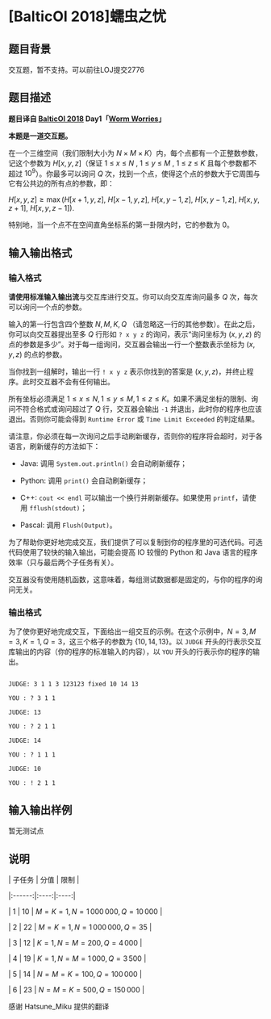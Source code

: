 # [BalticOI 2018]蠕虫之忧

## 题目背景

交互题，暂不支持。可以前往LOJ提交2776

## 题目描述

**题目译自 [BalticOI 2018](https://boi2018.progolymp.se/tasks/) Day1「[Worm Worries](https://boi18-day1-open.kattis.com/problems/boi18.worm)」**

**本题是一道交互题。**

在一个三维空间（我们限制大小为 $N\times M\times K$）内，每个点都有一个正整数参数，记这个参数为 $H[x,\, y,\, z]$（保证 $1$ $\leqslant$ $x$ $\leqslant$ $N$ $,$ $1$ $\leqslant$ $y$ $\leqslant$ $M$ $,$ $1$ $\leqslant$ $z$ $\leqslant$ $K$ 且每个参数都不超过 $10^9$）。你最多可以询问 $Q$ 次，找到一个点，使得这个点的参数大于它周围与它有公共边的所有点的参数，即：

 $H[x,\,y,\,z]\geqslant\max(H[x+1,\,y,\,z],$ $H[x-1,\,y,\,z],$ $H[x,\,y-1,\,z],$ $H[x,\,y-1,\,z],$ $H[x,\,y,\,z+1],$ $H[x,\,y,\,z-1]).$ 

特别地，当一个点不在空间直角坐标系的第一卦限内时，它的参数为 $0$。

## 输入输出格式

### 输入格式

**请使用标准输入输出流**与交互库进行交互。你可以向交互库询问最多 $Q$ 次，每次可以询问一个点的参数。

输入的第一行包含四个整数 $N,\,M,\,K,\,Q$ （请忽略这一行的其他参数）。在此之后，你可以向交互器提出至多 $Q$ 行形如 ``? x y z`` 的询问，表示“询问坐标为 $(x,\,y,\,z)$ 的点的参数是多少”。对于每一组询问，交互器会输出一行一个整数表示坐标为 $(x,\,y,\,z)$ 的点的参数。

当你找到一组解时，输出一行 ``! x y z`` 表示你找到的答案是 $(x,\,y,\,z)$，并终止程序。此时交互器不会有任何输出。

所有坐标必须满足 $1\leqslant x\leqslant N,\, 1\leqslant y\leqslant M,\, 1\leqslant z\leqslant K$。如果不满足坐标的限制、询问不符合格式或询问超过了 $Q$ 行，交互器会输出 ``-1`` 并退出，此时你的程序也应该退出。否则你可能会得到 ``Runtime Error`` 或 ``Time Limit Exceeded`` 的判定结果。

请注意，你必须在每一次询问之后手动刷新缓存，否则你的程序将会超时，对于各语言，刷新缓存的方法如下：

- Java: 调用 ``System.out.println()`` 会自动刷新缓存；

- Python: 调用 ``print()`` 会自动刷新缓存；

- C++: ``cout << endl`` 可以输出一个换行并刷新缓存。如果使用 ``printf``，请使用 ``fflush(stdout)``；

- Pascal: 调用 ``Flush(Output)``。

为了帮助你更好地完成交互，我们提供了可以复制到你的程序里的可选代码。可选代码使用了较快的输入输出，可能会提高 IO 较慢的 Python 和 Java 语言的程序效率（只与最后两个子任务有关）。

交互器没有使用随机函数，这意味着，每组测试数据都是固定的，与你的程序的询问无关。

### 输出格式

为了使你更好地完成交互，下面给出一组交互的示例。在这个示例中，$N=3,\,M=3,\,K=1,\,Q=3$，这三个格子的参数为 $\{10,\,14,\,13\}$。以 ``JUDGE`` 开头的行表示交互库输出的内容（你的程序的标准输入的内容），以 ``YOU`` 开头的行表示你的程序的输出。

```

JUDGE: 3 1 1 3 123123 fixed 10 14 13

YOU : ? 3 1 1

JUDGE: 13

YOU : ? 2 1 1

JUDGE: 14

YOU : ? 1 1 1

JUDGE: 10

YOU : ! 2 1 1

```

## 输入输出样例

暂无测试点

## 说明

| 子任务 | 分值 | 限制 |

|:------:|:----:|:----:|

| $1$ | $10$ | $M=K=1,\,N=1\,000\,000,\,Q=10\,000$ |

| $2$ | $22$ | $M=K=1,\,N=1\,000\,000,\,Q=35$ |

| $3$ | $12$ | $K=1,\,N=M=200,\,Q=4\,000$ |

| $4$ | $19$ | $K=1,\,N=M=1\,000,\,Q=3\,500$ |

| $5$ | $14$ | $N=M=K=100,\,Q=100\,000$ |

| $6$ | $23$ | $N=M=K=500,\,Q=150\,000$ |

感谢 Hatsune_Miku 提供的翻译

